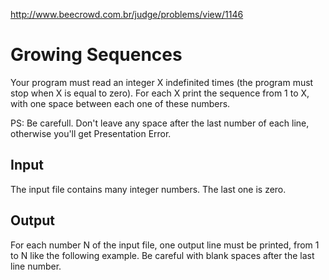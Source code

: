 http://www.beecrowd.com.br/judge/problems/view/1146

# Growing Sequences

Your program must read an integer X indefinited times (the program must stop
when X is equal to zero). For each X print the sequence from 1 to X, with one
space between each one of these numbers.

PS: Be carefull. Don't leave any space after the last number of each line,
otherwise you'll get Presentation Error.

## Input

The input file contains many integer numbers. The last one is zero.

## Output

For each number N of the input file, one output line must be printed, from 1
to N like the following example. Be careful with blank spaces after the last
line number.
